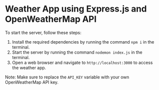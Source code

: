 Weather App using Express.js and OpenWeatherMap API
==============================================

To start the server, follow these steps:

1. Install the required dependencies by running the command `npm i` in the terminal.
2. Start the server by running the command `nodemon index.js` in the terminal.
3. Open a web browser and navigate to `http://localhost:3000` to access the weather app.

Note: Make sure to replace the `API_KEY` variable with your own OpenWeatherMap API key.